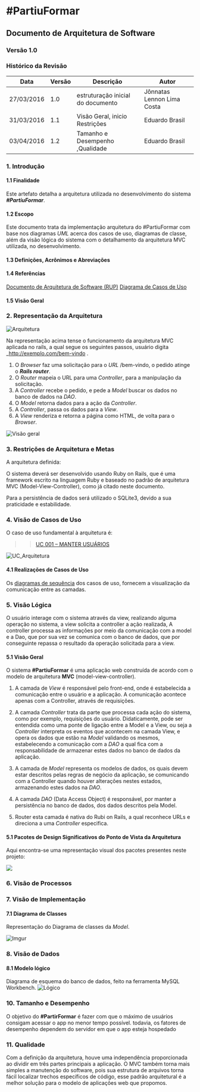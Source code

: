 <h1>#PartiuFormar</h1>

## **Documento de Arquitetura de Software**

### **Versão 1.0**

### Histórico da Revisão
Data|Versão|Descrição|Autor
-----|------|---------|-------
27/03/2016|1.0|estruturação inicial do documento|Jônnatas Lennon Lima Costa
31/03/2016|1.1|Visão Geral, inicio Restrições|Eduardo Brasil 
03/04/2016|1.2| Tamanho e Desempenho ,Qualidade|Eduardo Brasil
### 1. Introdução         
#### 1.1 Finalidade    
Este artefato detalha a arquitetura utilizada no desenvolvimento do sistema <strong><em>#PartiuFormar</em></strong>. 

#### 1.2 Escopo 
Este documento trata da implementação arquitetura do #PartiuFormar com base nos diagramas <em>UML</em> acerca dos casos de uso, diagramas de classe, além da visão lógica do sistema com o detalhamento da arquitetura MVC utilizada, no desenvolvimento.

#### 1.3 Definições, Acrônimos e Abreviações     

#### 1.4 Referências     
[Documento de Arquitetura de Software (RUP)](http://www.wthreex.com/rup/process/artifact/ar_sadoc.htm)
[Diagrama de Casos de Uso](https://github.com/vitornere/partiuformar/wiki/Diagrama-de-Casos-de-Uso)

#### 1.5 Visão Geral 

### 2. Representação da Arquitetura
![Arquitetura](http://i.imgur.com/BxSbwTs.png)

Na representação acima tense o funcionamento da arquitetura MVC aplicada no rails, a qual segue os seguintes passos, usuário digita _http://exemplo.com/bem-vindo .

1. O _Browser_ faz uma solicitação para o _URL_ /bem-vindo, o pedido atinge o <em><strong>Rails router</strong></em>.
2. O _Router_ mapeia o URL para uma _Controller_, para a manipulação da solicitação.
3. A _Controller_ recebe o pedido, e pede a _Model_ buscar os dados no banco de dados na _DAO_.
4. O _Model_ retorna dados para a ação da _Controller_.
5. A _Controller_, passa os dados para a _View_.
6. A _View_ renderiza e retorna a página como HTML, de volta para o _Browser_.

![Visão geral](http://i.imgur.com/Hp4yBrN.png)

### 3. Restrições de Arquitetura e Metas 
A arquitetura definida:

O sistema deverá ser desenvolvido usando Ruby on Rails, que é uma framework escrito na linguagem Ruby e baseado no padrão de arquitetura MVC (Model-View-Controller), como já citado neste documento.

Para a persistência de dados será utilizado o SQLite3, devido a sua praticidade e estabilidade.

### 4. Visão de Casos de Uso

O caso de uso fundamental à arquitetura é:

>> [UC 001 – MANTER USUÁRIOS](https://github.com/vitornere/partiuformar/wiki/Especifica%C3%A7%C3%A3o-de-Caso-de-Uso:-Manter-Usu%C3%A1rio#especifica%C3%A7%C3%A3o-de-caso-de-uso-manter-usu%C3%A1rio)

![UC_Arquitetura](http://i.imgur.com/1onQ8e6.jpg)

#### 4.1 Realizações de Casos de Uso

Os [diagramas de sequência](https://github.com/vitornere/partiuformar/wiki/Diagramas-de-Sequ%C3%AAncia-de-Sistema) dos casos de uso, fornecem a visualização da comunicação entre as camadas.
 
### 5. Visão Lógica

O usuário interage com o sistema através da view, realizando alguma operação no sistema, a view solicita a controller a ação realizada, A controller processa as informações por meio da  comunicação com a model e a Dao, que por sua vez se comunica com o banco de dados, que por conseguinte repassa o resultado da operação solicitada para a view.

#### 5.1 Visão Geral    

O sistema **#PartiuFormar** é uma aplicação web construída de acordo com o modelo de arquitetura **MVC** (model-view-controller).

1. A camada de _View_ é responsável pelo front-end, onde é estabelecida a comunicação entre o usuário e a aplicação. A comunicação acontece apenas com a Controller, através de requisições.

2. A camada _Controller_ trata da parte que processa cada ação do sistema, como por exemplo, requisições do usuário. Didaticamente, pode ser entendida como uma ponte de ligação entre a Model e a View, ou seja a _Controller_ interpreta os eventos que acontecem na camada View, e opera os dados que estão na _Model_ validando os mesmos, estabelecendo a comunicação com a _DAO_ a qual fica com a responsabilidade de armazenar estes dados no banco de dados da aplicação.

2. A camada de _Model_ representa os modelos de dados, os quais devem estar descritos pelas regras de negócio da aplicação, se comunicando com a Controller quando houver alterações nestes estados, armazenando estes dados na _DAO_.

4. A camada _DAO_ (Data Access Object) é responsável, por manter a persistência no banco de dados, dos dados descritos pela Model.

5. Router esta camada é nativa do Rubi on Rails, a qual reconhece URLs e direciona a uma _Controller_ especifica.
 
#### 5.1 Pacotes de Design Significativos do Ponto de Vista da Arquitetura     

Aqui encontra-se uma representação visual dos pacotes presentes neste projeto:

![](http://i.imgur.com/2cmoh2R.png)

### 6. Visão de Processos

### 7. Visão de Implementação
#### 7.1 Diagrama de Classes
Representação do Diagrama de classes da _Model_. 

![Imgur](http://i.imgur.com/louPfjW.png)

### 8. Visão de Dados 

#### 8.1 Modelo lógico
Diagrama de esquema do banco de dados, feito na ferramenta MySQL Workbench. 
![Lógico](http://i.imgur.com/TQHaqgl.png)         

### 10. Tamanho e Desempenho               

O objetivo do **#PartirFormar** é fazer com que o máximo de usuários consigam acessar o app no menor tempo possível. todavia, os fatores de desempenho dependem do servidor em que o app esteja hospedado

### 11. Qualidade   

Com a definição da arquitetura, houve uma independência proporcionada ao dividir em três partes principais a aplicação. O MVC também torna mais simples a manutenção do software, pois sua estrutura de arquivos torna fácil localizar trechos específicos de código, esse padrão arquitetural é a melhor solução para o modelo de aplicações web que propomos.